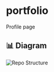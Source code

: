# portfolio
Profile page

## 📊 Diagram

<!-- diagram -->
![Repo Structure](.github/generate/workflow_diagram.png)